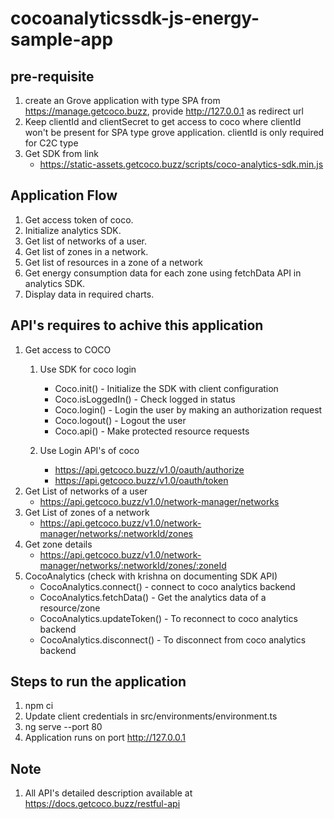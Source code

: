 # cocoanalyticssdk-js-energy-sample-app


## pre-requisite
1. create an Grove application with type SPA from https://manage.getcoco.buzz, provide http://127.0.0.1 as redirect url
2. Keep clientId and clientSecret to get access to coco where clientId won't be present for SPA type grove application. clientId is only required for C2C type
3. Get SDK from link 
   * https://static-assets.getcoco.buzz/scripts/coco-analytics-sdk.min.js

## Application Flow
1. Get access token of coco.
2. Initialize analytics SDK.
3. Get list of networks of a user.
4. Get list of zones in a network.
5. Get list of resources in a zone of a network
5. Get energy consumption data for each zone using fetchData API in analytics SDK.
6. Display data in required charts.

## API's requires to achive this application
1. Get access to COCO
   1. Use SDK for coco login
      * Coco.init() - Initialize the SDK with client configuration
      * Coco.isLoggedIn() - Check logged in status
      * Coco.login() - Login the user by making an authorization request
      * Coco.logout() - Logout the user
      * Coco.api() - Make protected resource requests

   2. Use Login API's of coco
      * https://api.getcoco.buzz/v1.0/oauth/authorize
      * https://api.getcoco.buzz/v1.0/oauth/token
2. Get List of networks of a user
   * https://api.getcoco.buzz/v1.0/network-manager/networks
3. Get List of zones of a network
   * https://api.getcoco.buzz/v1.0/network-manager/networks/:networkId/zones
4. Get zone details
   * https://api.getcoco.buzz/v1.0/network-manager/networks/:networkId/zones/:zoneId
5. CocoAnalytics (check with krishna on documenting SDK API)
   * CocoAnalytics.connect() - connect to coco analytics backend
   * CocoAnalytics.fetchData() - Get the analytics data of a resource/zone
   * CocoAnalytics.updateToken() - To reconnect to coco analytics backend
   * CocoAnalytics.disconnect() - To disconnect from coco analytics backend

## Steps to run the application
1. npm ci
2. Update client credentials in src/environments/environment.ts 
3. ng serve --port 80
4. Application runs on port http://127.0.0.1


## Note
1. All API's detailed description available at https://docs.getcoco.buzz/restful-api
